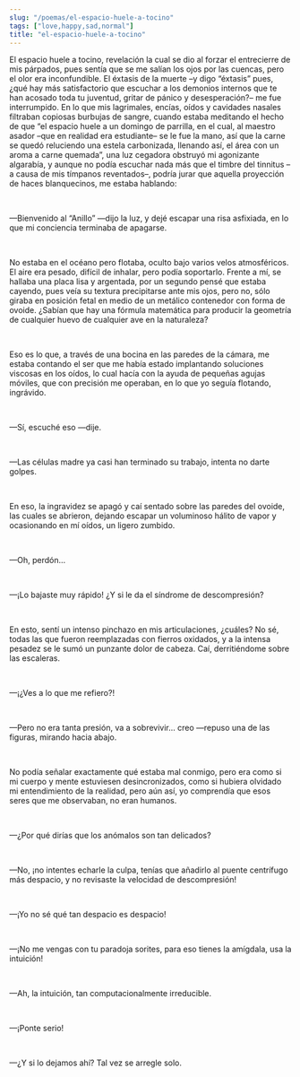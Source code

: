 ```yaml
---
slug: "/poemas/el-espacio-huele-a-tocino"
tags: ["love,happy,sad,normal"]
title: "el-espacio-huele-a-tocino"
---
```

El espacio huele a tocino, revelación la cual se dio al forzar el entrecierre de mis párpados, pues sentía que se me salían los ojos por las cuencas, pero el olor era inconfundible. El éxtasis de la muerte –y digo “éxtasis” pues, ¿qué hay más satisfactorio que escuchar a los demonios internos que te han acosado toda tu juventud, gritar de pánico y desesperación?– me fue interrumpido. En lo que mis lagrimales, encías, oídos y cavidades nasales filtraban copiosas burbujas de sangre, cuando estaba meditando el hecho de que “el espacio huele a un domingo de parrilla, en el cual, al maestro asador –que en realidad era estudiante– se le fue la mano, así que la carne se quedó reluciendo una estela carbonizada, llenando así, el área con un aroma a carne quemada”, una luz cegadora obstruyó mi agonizante algarabía, y aunque no podía escuchar nada más que el timbre del tinnitus –a causa de mis tímpanos reventados–, podría jurar que aquella proyección de haces blanquecinos, me estaba hablando:

&nbsp;

—Bienvenido al “Anillo” —dijo la luz, y dejé escapar una risa asfixiada, en lo que mi conciencia terminaba de apagarse.

&nbsp;

No estaba en el océano pero flotaba, oculto bajo varios velos atmosféricos. El aire era pesado, difícil de inhalar, pero podía soportarlo. Frente a mí, se hallaba una placa lisa y argentada, por un segundo pensé que estaba cayendo, pues veía su textura precipitarse ante mis ojos, pero no, sólo giraba en posición fetal en medio de un metálico contenedor con forma de ovoide. ¿Sabían que hay una fórmula matemática para producir la geometría de cualquier huevo de cualquier ave en la naturaleza?

&nbsp;

Eso es lo que, a través de una bocina en las paredes de la cámara, me estaba contando el ser que me había estado implantando soluciones viscosas en los oídos, lo cual hacía con la ayuda de pequeñas agujas móviles, que con precisión me operaban, en lo que yo seguía flotando, ingrávido.

&nbsp;

—Sí, escuché eso —dije.

&nbsp;

—Las células madre ya casi han terminado su trabajo, intenta no darte golpes.

&nbsp;

En eso, la ingravidez se apagó y caí sentado sobre las paredes del ovoide, las cuales se abrieron, dejando escapar un voluminoso hálito de vapor y ocasionando en mí oídos, un ligero zumbido.

&nbsp;

—Oh, perdón…

&nbsp;

—¡Lo bajaste muy rápido! ¿Y si le da el síndrome de descompresión?

&nbsp;

En esto, sentí un intenso pinchazo en mis articulaciones, ¿cuáles? No sé, todas las que fueron reemplazadas con fierros oxidados, y a la intensa pesadez se le sumó un punzante dolor de cabeza. Caí, derritiéndome sobre las escaleras.

&nbsp;

—¡¿Ves a lo que me refiero?!

&nbsp;

—Pero no era tanta presión, va a sobrevivir… creo —repuso una de las figuras, mirando hacia abajo.

&nbsp;

No podía señalar exactamente qué estaba mal conmigo, pero era como si mi cuerpo y mente estuviesen desincronizados, como si hubiera olvidado mi entendimiento de la realidad, pero aún así, yo comprendía que esos seres que me observaban, no eran humanos.

&nbsp;

—¿Por qué dirías que los anómalos son tan delicados?

&nbsp;

—No, ¡no intentes echarle la culpa, tenías que añadirlo al puente centrífugo más despacio, y no revisaste la velocidad de descompresión!

&nbsp;

—¡Yo no sé qué tan despacio es despacio!

&nbsp;

—¡No me vengas con tu paradoja sorites, para eso tienes la amígdala, usa la intuición!

&nbsp;

—Ah, la intuición, tan computacionalmente irreducible.

&nbsp;

—¡Ponte serio!

&nbsp;

—¿Y si lo dejamos ahí? Tal vez se arregle solo.